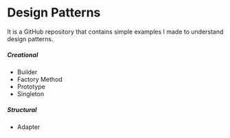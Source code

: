 # Design Patterns
It is a GitHub repository that contains simple examples I made to understand design patterns.

##### Creational
- Builder
- Factory Method
- Prototype
- Singleton

##### Structural
- Adapter
